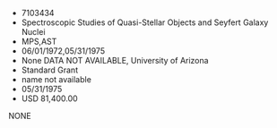 * 7103434
* Spectroscopic Studies of Quasi-Stellar Objects and Seyfert  Galaxy Nuclei
* MPS,AST
* 06/01/1972,05/31/1975
* None   DATA NOT AVAILABLE, University of Arizona
* Standard Grant
*   name not available
* 05/31/1975
* USD 81,400.00

NONE